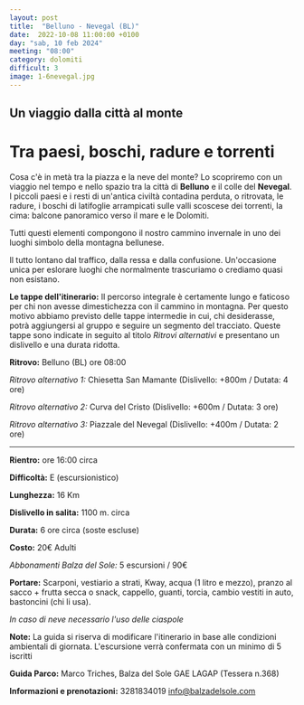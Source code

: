 ```yaml
---
layout: post
title:  "Belluno - Nevegal (BL)"
date:  2022-10-08 11:00:00 +0100
day: "sab, 10 feb 2024"
meeting: "08:00"
category: dolomiti 
difficult: 3
image: 1-6nevegal.jpg
---
```


## Un viaggio dalla città al monte
# Tra paesi, boschi, radure e torrenti 

Cosa c'è in metà tra la piazza e la neve del monte? Lo scopriremo con un viaggio nel tempo e nello spazio tra la città di **Belluno** e il colle del **Nevegal**.
I piccoli paesi e i resti di un'antica civiltà contadina perduta, o ritrovata, le radure, i boschi di latifoglie arrampicati sulle valli scoscese dei torrenti, la cima: balcone panoramico verso il mare e le Dolomiti.

Tutti questi elementi compongono il nostro cammino invernale in uno dei luoghi simbolo della montagna bellunese.

Il tutto lontano dal traffico, dalla ressa e dalla confusione. Un'occasione unica per eslorare luoghi che normalmente trascuriamo o crediamo quasi non esistano.

**Le tappe dell'itinerario:** Il percorso integrale è certamente lungo e faticoso per chi non avesse dimestichezza con il cammino in montagna. Per questo motivo abbiamo previsto delle tappe intermedie in cui, chi desiderasse, potrà aggiungersi al gruppo e seguire un segmento del tracciato.
Queste tappe sono indicate in seguito al titolo *Ritrovi alternativi* e presentano un dislivello e una durata ridotta.

**Ritrovo:** Belluno (BL) ore 08:00

*Ritrovo alternativo 1:* Chiesetta San Mamante      (Dislivello: +800m / Dutata: 4 ore)

*Ritrovo alternativo 2:* Curva del Cristo           (Dislivello: +600m / Dutata: 3 ore)

*Ritrovo alternativo 3:* Piazzale del Nevegal       (Dislivello: +400m / Dutata: 2 ore)

***

**Rientro:** ore 16:00 circa 

**Difficoltà:** E (escursionistico)

**Lunghezza:** 16 Km

**Dislivello in salita:**  1100 m. circa

**Durata:** 6 ore circa (soste escluse)

**Costo:** 20€ Adulti

*Abbonamenti Balza del Sole:* 5 escursioni / 90€

**Portare:** Scarponi, vestiario a strati, Kway, acqua (1 litro e mezzo), pranzo al sacco + frutta secca o snack, cappello, guanti, torcia, cambio vestiti in auto, bastoncini (chi li usa). 

*In caso di neve necessario l'uso delle ciaspole*

**Note:** La guida si riserva di modificare l'itinerario in base alle condizioni ambientali di giornata. L'escursione verrà confermata con un minimo di 5 iscritti

**Guida Parco:** Marco Triches, Balza del Sole GAE LAGAP (Tessera n.368)

**Informazioni e prenotazioni:** 3281834019 info@balzadelsole.com 
